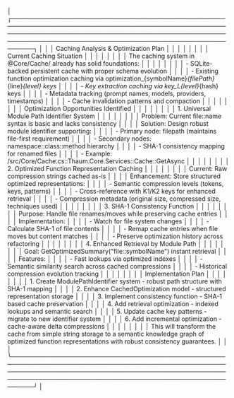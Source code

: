 │ ╭─────────────────────────────────────────────────────────────────────────────────────────────────────────────────────────────────────────────────────────────────────────────────────────────────────────────╮ │
│ │ Caching Analysis & Optimization Plan                                                                                                                                                                        │ │
│ │                                                                                                                                                                                                             │ │
│ │ Current Caching Situation                                                                                                                                                                                   │ │
│ │                                                                                                                                                                                                             │ │
│ │ The caching system in @Core/Cache/ already has solid foundations:                                                                                                                                           │ │
│ │                                                                                                                                                                                                             │ │
│ │ - SQLite-backed persistent cache with proper schema evolution                                                                                                                                               │ │
│ │ - Existing function optimization caching via optimization_{symbolName}_{filePath}_{line}_{level} keys                                                                                                       │ │
│ │ - Key extraction caching via key_L{level}_{hash} keys                                                                                                                                                       │ │
│ │ - Metadata tracking (prompt names, models, providers, timestamps)                                                                                                                                           │ │
│ │ - Cache invalidation patterns and compaction                                                                                                                                                                │ │
│ │                                                                                                                                                                                                             │ │
│ │ Optimization Opportunities Identified                                                                                                                                                                       │ │
│ │                                                                                                                                                                                                             │ │
│ │ 1. Universal Module Path Identifier System                                                                                                                                                                  │ │
│ │                                                                                                                                                                                                             │ │
│ │ Problem: Current file::name syntax is basic and lacks consistency                                                                                                                                           │ │
│ │ Solution: Design robust module identifier supporting:                                                                                                                                                       │ │
│ │ - Primary node: filepath (maintains file-first requirement)                                                                                                                                                 │ │
│ │ - Secondary nodes: namespace::class::method hierarchy                                                                                                                                                       │ │
│ │ - SHA-1 consistency mapping for renamed files                                                                                                                                                               │ │
│ │ - Example: /src/Core/Cache.cs::Thaum.Core.Services::Cache::GetAsync                                                                                                                                         │ │
│ │                                                                                                                                                                                                             │ │
│ │ 2. Optimized Function Representation Caching                                                                                                                                                                │ │
│ │                                                                                                                                                                                                             │ │
│ │ Current: Raw compression strings cached as-is                                                                                                                                                               │ │
│ │ Enhancement: Store structured optimized representations:                                                                                                                                                    │ │
│ │ - Semantic compression levels (tokens, keys, patterns)                                                                                                                                                      │ │
│ │ - Cross-reference with K1/K2 keys for enhanced retrieval                                                                                                                                                    │ │
│ │ - Compression metadata (original size, compressed size, techniques used)                                                                                                                                    │ │
│ │                                                                                                                                                                                                             │ │
│ │ 3. SHA-1 Consistency Function                                                                                                                                                                               │ │
│ │                                                                                                                                                                                                             │ │
│ │ Purpose: Handle file renames/moves while preserving cache entries                                                                                                                                           │ │
│ │ Implementation:                                                                                                                                                                                             │ │
│ │ - Watch for file system changes                                                                                                                                                                             │ │
│ │ - Calculate SHA-1 of file contents                                                                                                                                                                          │ │
│ │ - Remap cache entries when file moves but content matches                                                                                                                                                   │ │
│ │ - Preserve optimization history across refactoring                                                                                                                                                          │ │
│ │                                                                                                                                                                                                             │ │
│ │ 4. Enhanced Retrieval by Module Path                                                                                                                                                                        │ │
│ │                                                                                                                                                                                                             │ │
│ │ Goal: GetOptimizedSummary("file::symbolName") instant retrieval                                                                                                                                             │ │
│ │ Features:                                                                                                                                                                                                   │ │
│ │ - Fast lookups via optimized indexes                                                                                                                                                                        │ │
│ │ - Semantic similarity search across cached compressions                                                                                                                                                     │ │
│ │ - Historical compression evolution tracking                                                                                                                                                                 │ │
│ │                                                                                                                                                                                                             │ │
│ │ Implementation Plan                                                                                                                                                                                         │ │
│ │                                                                                                                                                                                                             │ │
│ │ 1. Create ModulePathIdentifier system - robust path structure with SHA-1 mapping                                                                                                                            │ │
│ │ 2. Enhance CachedOptimization model - structured representation storage                                                                                                                                     │ │
│ │ 3. Implement consistency function - SHA-1 based cache preservation                                                                                                                                          │ │
│ │ 4. Add retrieval optimization - indexed lookups and semantic search                                                                                                                                         │ │
│ │ 5. Update cache key patterns - migrate to new identifier system                                                                                                                                             │ │
│ │ 6. Add incremental optimization - cache-aware delta compressions                                                                                                                                            │ │
│ │                                                                                                                                                                                                             │ │
│ │ This will transform the cache from simple string storage to a semantic knowledge graph of optimized function representations with robust consistency guarantees.                                            │ │
│ ╰─────────────────────────────────────────────────────────────────────────────────────────────────────────────────────────────────────────────────────────────────────────────────────────────────────────────╯ │
